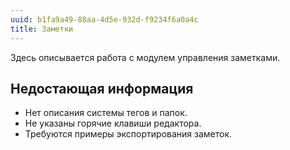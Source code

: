 ```yaml
---
uuid: b1fa9a49-88aa-4d5e-932d-f9234f6a0a4c
title: Заметки
---
```


Здесь описывается работа с модулем управления заметками.

## Недостающая информация

- Нет описания системы тегов и папок.
- Не указаны горячие клавиши редактора.
- Требуются примеры экспортирования заметок.
